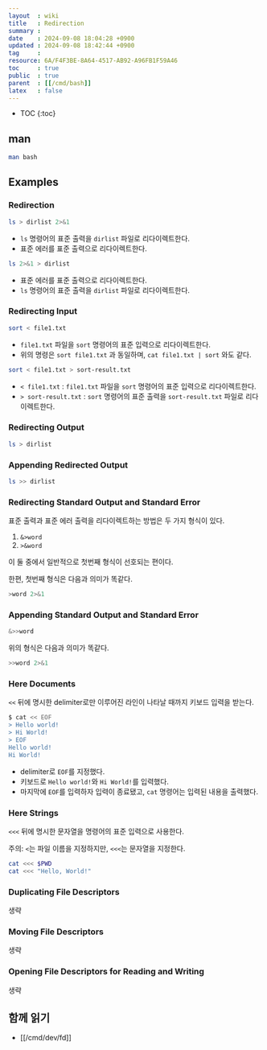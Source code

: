 ```yaml
---
layout  : wiki
title   : Redirection
summary : 
date    : 2024-09-08 18:04:28 +0900
updated : 2024-09-08 18:42:44 +0900
tag     : 
resource: 6A/F4F3BE-8A64-4517-AB92-A96FB1F59A46
toc     : true
public  : true
parent  : [[/cmd/bash]]
latex   : false
---
```

* TOC
{:toc}

## man

```bash
man bash
```

## Examples

### Redirection

```bash
ls > dirlist 2>&1
```

- `ls` 명령어의 표준 출력을 `dirlist` 파일로 리다이렉트한다.
- 표준 에러를 표준 출력으로 리다이렉트한다.

```bash
ls 2>&1 > dirlist
```

- 표준 에러를 표준 출력으로 리다이렉트한다.
- `ls` 명령어의 표준 출력을 `dirlist` 파일로 리다이렉트한다.

### Redirecting Input

```bash
sort < file1.txt
```

- `file1.txt` 파일을 `sort` 명령어의 표준 입력으로 리다이렉트한다.
- 위의 명령은 `sort file1.txt` 과 동일하며, `cat file1.txt | sort` 와도 같다.

```bash
sort < file1.txt > sort-result.txt
```

- `< file1.txt` : `file1.txt` 파일을 `sort` 명령어의 표준 입력으로 리다이렉트한다.
- `> sort-result.txt` : `sort` 명령어의 표준 출력을 `sort-result.txt` 파일로 리다이렉트한다.

### Redirecting Output

```bash
ls > dirlist
```

### Appending Redirected Output

```bash
ls >> dirlist
```

### Redirecting Standard Output and Standard Error

표준 출력과 표준 에러 출력을 리다이렉트하는 방법은 두 가지 형식이 있다.

1. `&>word`
2. `>&word`

이 둘 중에서 일반적으로 첫번째 형식이 선호되는 편이다.

한편, 첫번째 형식은 다음과 의미가 똑같다.

```bash
>word 2>&1
```

### Appending Standard Output and Standard Error

```bash
&>>word
```

위의 형식은 다음과 의미가 똑같다.

```bash
>>word 2>&1
```

### Here Documents

`<<` 뒤에 명시한 delimiter로만 이루어진 라인이 나타날 때까지 키보드 입력을 받는다.

```bash
$ cat << EOF
> Hello world!
> Hi World!
> EOF
Hello world!
Hi World!
```

- delimiter로 `EOF`를 지정했다.
- 키보드로 `Hello world!`와 `Hi World!`를 입력했다.
- 마지막에 `EOF`를 입력하자 입력이 종료됐고, `cat` 명령어는 입력된 내용을 출력했다.

### Here Strings

`<<<` 뒤에 명시한 문자열을 명령어의 표준 입력으로 사용한다.

주의: `<`는 파일 이름을 지정하지만, `<<<`는 문자열을 지정한다.

```bash
cat <<< $PWD
cat <<< "Hello, World!"
```

### Duplicating File Descriptors

생략

### Moving File Descriptors

생략

### Opening File Descriptors for Reading and Writing

생략


## 함께 읽기

- [[/cmd/dev/fd]]

